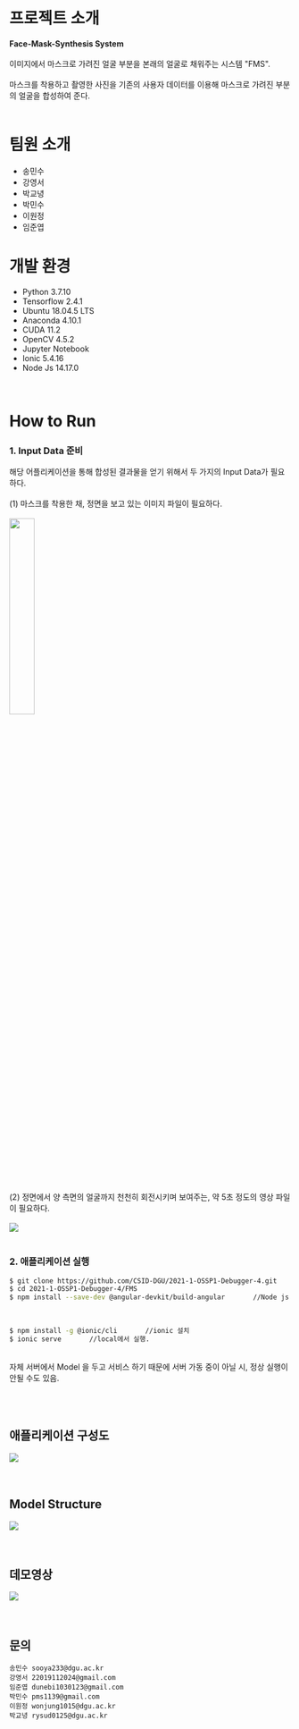 # 프로젝트 소개
<b>Face-Mask-Synthesis System</b><br><br>
이미지에서 마스크로 가려진 얼굴 부분을 본래의 얼굴로 채워주는 시스템 "FMS".<br><br>
마스크를 착용하고 촬영한 사진을 기존의 사용자 데이터를 이용해
마스크로 가려진 부분의 얼굴을 합성하여 준다.<br><br>

# 팀원 소개
- 송민수
- 강영서
- 박교녕
- 박민수
- 이원정
- 임준엽

# 개발 환경
- Python 3.7.10
- Tensorflow 2.4.1
- Ubuntu 18.04.5 LTS
- Anaconda 4.10.1
- CUDA 11.2
- OpenCV 4.5.2
- Jupyter Notebook
- Ionic 5.4.16
- Node Js 14.17.0

<br>

# How to Run

### 1. Input Data 준비
해당 어플리케이션을 통해 합성된 결과물을 얻기 위해서 두 가지의 Input Data가 필요하다. <br><br>
(1) 마스크를 착용한 채, 정면을 보고 있는 이미지 파일이 필요하다. <br><br>
<img src = "https://user-images.githubusercontent.com/71958885/122261491-6c197980-cf0f-11eb-9cfd-c6796c71facb.jpg" width = "30%" height = "30%"><br><br><br>
(2) 정면에서 양 측면의 얼굴까지 천천히 회전시키며 보여주는, 약 5초 정도의 영상 파일이 필요하다.<br><br> 
<img src = "https://user-images.githubusercontent.com/71958885/122261382-4ee4ab00-cf0f-11eb-9391-7cb62ee91124.gif"><br><br>



### 2. 애플리케이션 실행
```bash
$ git clone https://github.com/CSID-DGU/2021-1-OSSP1-Debugger-4.git
$ cd 2021-1-OSSP1-Debugger-4/FMS
$ npm install --save-dev @angular-devkit/build-angular       //Node js 설치가 되어있어야함.
```
<br>

```bash
$ npm install -g @ionic/cli       //ionic 설치
$ ionic serve       //local에서 실행.
```
<br>
자체 서버에서 Model 을 두고 서비스 하기 때문에 서버 가동 중이 아닐 시, 정상 실행이 안될 수도 있음.

<br><br>



## 애플리케이션 구성도
<img src = "https://user-images.githubusercontent.com/71958885/122260136-e0531d80-cf0d-11eb-9ae8-6b3a7ae25fe6.PNG"><br><br><br>


## Model Structure
<img src = "https://user-images.githubusercontent.com/70196880/122268001-82770380-cf16-11eb-9e2b-0042c124db8e.png"><br><br><br>

## 데모영상
<img src = "https://user-images.githubusercontent.com/71958885/122260531-59eb0b80-cf0e-11eb-96cf-a4c93c0828ff.gif"><br><br><br>

## 문의
```
송민수 sooya233@dgu.ac.kr
강영서 22019112024@gmail.com
임준엽 dunebi1030123@gmail.com
박민수 pms1139@gmail.com
이원정 wonjung1015@dgu.ac.kr
박교녕 rysud0125@dgu.ac.kr
```
